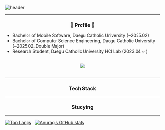 ![header](https://capsule-render.vercel.app/api?type=venom&height=250&color=FFF7D9&text=FUFU's%20GITHUB&fontColor=D6C5B3)

---
<h3 align="center"> 🐤 Profile 🐤 </h3>

- Bachelor of Mobile Software, Daegu Catholic University (~2025.02)</br>
- Bachelor of Computer Science Engineering, Daegu Catholic University (~2025.02_Double Major)</br>
- Research Student, Daegu Catholic University HCI Lab (2023.04 ~ )</br>

</br>
<div align="center">
  <a href="mailto:easyeun410@gmail.com"><img src="https://img.shields.io/badge/Gmail-FFEFBF?style=for-the-badge&logo=Gmail&logoColor=white" /></a>
</div>
</br>


---

<h3 align="center"> Tech Stack </h3>

---
<h3 align="center"> Studying </h3>


---

  [![Top Langs](https://github-readme-stats.vercel.app/api/top-langs/?username=jieun410)](https://github.com/anuraghazra/github-readme-stats)  &nbsp;
  [![Anurag's GitHub stats](https://github-readme-stats.vercel.app/api?username=jieun410)](https://github.com/anuraghazra/github-readme-stats)






<!--
**jieun410/jieun410** is a ✨ _special_ ✨ repository because its `README.md` (this file) appears on your GitHub profile.

Here are some ideas to get you started:

- 🔭 I’m currently working on ...
- 🌱 I’m currently learning ...
- 👯 I’m looking to collaborate on ...
- 🤔 I’m looking for help with ...
- 💬 Ask me about ...
- 📫 How to reach me: ...
- 😄 Pronouns: ...
- ⚡ Fun fact: ...
-->
